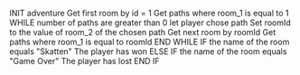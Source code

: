 INIT adventure
Get first room by id = 1
Get paths where room_1 is equal to 1
WHILE number of paths are greater than 0
    let player chose path
    Set roomId to the value of room_2 of the chosen path
    Get next room by roomId
    Get paths where room_1 is equal to roomId
END WHILE
IF the name of the room equals "Skatten"
    The player has won
ELSE IF the name of the room equals "Game Over"
    The player has lost
END IF
